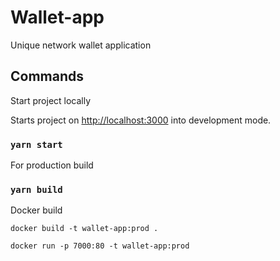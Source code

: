 # Wallet-app

Unique network wallet application

## Commands

Start project locally

Starts project on [http://localhost:3000](http://localhost:3000) into development mode.

### `yarn start`

For production build

### `yarn build`

Docker build

`docker build -t wallet-app:prod .`

`docker run -p 7000:80 -t wallet-app:prod`
